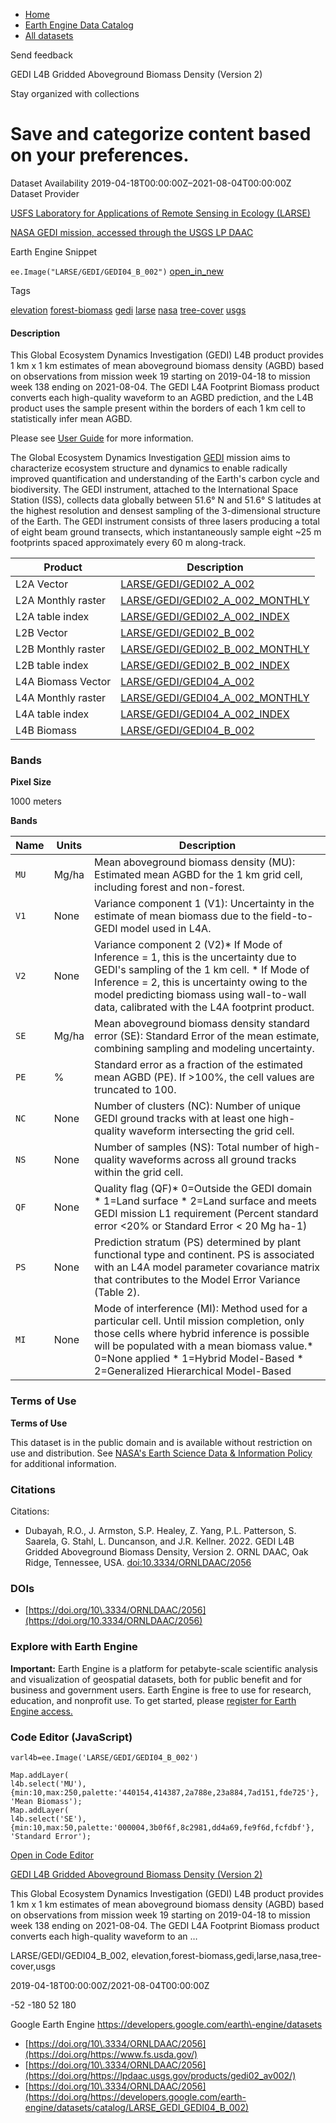



* [Home](https://developers.google.com/)
* [Earth Engine Data Catalog](https://developers.google.com/earth-engine/datasets)
* [All datasets](https://developers.google.com/earth-engine/datasets/catalog)





 
 
 Send feedback
 
 

GEDI L4B Gridded Aboveground Biomass Density (Version 2\)


 
 Stay organized with collections
 

 
 Save and categorize content based on your preferences.
===========================================================================================================================================================








Dataset Availability
2019\-04\-18T00:00:00Z–2021\-08\-04T00:00:00Z
Dataset Provider


[USFS Laboratory for Applications of Remote Sensing in Ecology (LARSE)](https://www.fs.usda.gov/)


[NASA GEDI mission, accessed through the USGS LP DAAC](https://lpdaac.usgs.gov/products/gedi02_av002/)



Earth Engine Snippet


`ee.Image("LARSE/GEDI/GEDI04_B_002")` 
[open\_in\_new](https://code.earthengine.google.com/?scriptPath=Examples:Datasets/LARSE/LARSE_GEDI_GEDI04_B_002)





Tags


[elevation](/earth-engine/datasets/tags/elevation)
[forest\-biomass](/earth-engine/datasets/tags/forest-biomass)
[gedi](/earth-engine/datasets/tags/gedi)
[larse](/earth-engine/datasets/tags/larse)
[nasa](/earth-engine/datasets/tags/nasa)
[tree\-cover](/earth-engine/datasets/tags/tree-cover)
[usgs](/earth-engine/datasets/tags/usgs)








#### Description



This Global Ecosystem Dynamics Investigation (GEDI) L4B product provides
1 km x 1 km estimates of mean aboveground biomass density (AGBD) based on
observations from mission week 19 starting on 2019\-04\-18 to mission
week 138 ending on 2021\-08\-04\. The GEDI L4A Footprint Biomass product
converts each high\-quality waveform to an AGBD prediction, and the
L4B product uses the sample present within the borders of each 1 km cell to
statistically infer mean AGBD.


Please see [User Guide](https://daac.ornl.gov/GEDI/guides/GEDI_L4B_Gridded_Biomass.html)
for more information.


The Global Ecosystem Dynamics Investigation [GEDI](https://gedi.umd.edu/)
mission aims to characterize ecosystem structure and dynamics to enable
radically improved quantification and understanding of the Earth's carbon cycle
and biodiversity. The GEDI instrument, attached to the International Space
Station (ISS), collects data globally between 51\.6° N and 51\.6° S
latitudes at the highest resolution and densest sampling of the
3\-dimensional structure of the Earth. The GEDI instrument consists of three
lasers producing a total of eight beam ground transects, which instantaneously
sample eight \~25 m footprints spaced approximately every 60 m along\-track.




| Product | Description |
| --- | --- |
| L2A Vector | [LARSE/GEDI/GEDI02\_A\_002](/earth-engine/datasets/catalog/LARSE_GEDI_GEDI02_A_002) |
| L2A Monthly raster | [LARSE/GEDI/GEDI02\_A\_002\_MONTHLY](/earth-engine/datasets/catalog/LARSE_GEDI_GEDI02_A_002_MONTHLY) |
| L2A table index | [LARSE/GEDI/GEDI02\_A\_002\_INDEX](/earth-engine/datasets/catalog/LARSE_GEDI_GEDI02_A_002_INDEX) |
| L2B Vector | [LARSE/GEDI/GEDI02\_B\_002](/earth-engine/datasets/catalog/LARSE_GEDI_GEDI02_B_002) |
| L2B Monthly raster | [LARSE/GEDI/GEDI02\_B\_002\_MONTHLY](/earth-engine/datasets/catalog/LARSE_GEDI_GEDI02_B_002_MONTHLY) |
| L2B table index | [LARSE/GEDI/GEDI02\_B\_002\_INDEX](/earth-engine/datasets/catalog/LARSE_GEDI_GEDI02_B_002_INDEX) |
| L4A Biomass Vector | [LARSE/GEDI/GEDI04\_A\_002](/earth-engine/datasets/catalog/LARSE_GEDI_GEDI04_A_002) |
| L4A Monthly raster | [LARSE/GEDI/GEDI04\_A\_002\_MONTHLY](/earth-engine/datasets/catalog/LARSE_GEDI_GEDI04_A_002_MONTHLY) |
| L4A table index | [LARSE/GEDI/GEDI04\_A\_002\_INDEX](/earth-engine/datasets/catalog/LARSE_GEDI_GEDI04_A_002_INDEX) |
| L4B Biomass | [LARSE/GEDI/GEDI04\_B\_002](/earth-engine/datasets/catalog/LARSE_GEDI_GEDI04_B_002) |





### Bands



**Pixel Size**
  
1000 meters



**Bands**




| Name | Units | Description |
| --- | --- | --- |
| `MU` | Mg/ha | Mean aboveground biomass density (MU): Estimated mean AGBD for the 1 km grid cell, including forest and non\-forest. |
| `V1` | None | Variance component 1 (V1\): Uncertainty in the estimate of mean biomass due to the field\-to\-GEDI model used in L4A. |
| `V2` | None | Variance component 2 (V2\)* If Mode of Inference \= 1, this is the uncertainty due to GEDI's sampling of the 1 km cell. * If Mode of Inference \= 2, this is uncertainty owing to the model predicting biomass using wall\-to\-wall data, calibrated with the L4A footprint product. |
| `SE` | Mg/ha | Mean aboveground biomass density standard error (SE): Standard Error of the mean estimate, combining sampling and modeling uncertainty. |
| `PE` | % | Standard error as a fraction of the estimated mean AGBD (PE). If \>100%, the cell values are truncated to 100\. |
| `NC` | None | Number of clusters (NC): Number of unique GEDI ground tracks with at least one high\-quality waveform intersecting the grid cell. |
| `NS` | None | Number of samples (NS): Total number of high\-quality waveforms across all ground tracks within the grid cell. |
| `QF` | None | Quality flag (QF)* 0\=Outside the GEDI domain * 1\=Land surface * 2\=Land surface and meets GEDI mission L1 requirement (Percent standard error \<20% or Standard Error \< 20 Mg ha\-1\) |
| `PS` | None | Prediction stratum (PS) determined by plant functional type and continent. PS is associated with an L4A model parameter covariance matrix that contributes to the Model Error Variance (Table 2\). |
| `MI` | None | Mode of interference (MI): Method used for a particular cell. Until mission completion, only those cells where hybrid inference is possible will be populated with a mean biomass value.* 0\=None applied * 1\=Hybrid Model\-Based * 2\=Generalized Hierarchical Model\-Based |




### Terms of Use


**Terms of Use**


This dataset is in the public domain and is available
without restriction on use and distribution. See [NASA's
Earth Science Data \& Information Policy](https://www.earthdata.nasa.gov/engage/open-data-services-and-software/data-and-information-policy)
for additional information.




### Citations



Citations:
* Dubayah, R.O., J. Armston, S.P. Healey, Z. Yang, P.L. Patterson, S. Saarela,
G. Stahl, L. Duncanson, and J.R. Kellner. 2022\. GEDI L4B Gridded Aboveground
Biomass Density, Version 2\. ORNL DAAC, Oak Ridge, Tennessee, USA.
[doi:10\.3334/ORNLDAAC/2056](https://doi.org/10.3334/ORNLDAAC/2056)





### DOIs


* [https://doi.org/10\.3334/ORNLDAAC/2056](https://doi.org/10.3334/ORNLDAAC/2056)




### Explore with Earth Engine


**Important:** 
 Earth Engine is a platform for petabyte\-scale scientific analysis and visualization of
 geospatial datasets, both for public benefit and for business and government users.
 Earth Engine is free to use for research, education, and nonprofit use. To get started, please
 [register for Earth Engine access.](https://console.cloud.google.com/earth-engine)



### Code Editor (JavaScript)



```
varl4b=ee.Image('LARSE/GEDI/GEDI04_B_002')

Map.addLayer(
l4b.select('MU'),
{min:10,max:250,palette:'440154,414387,2a788e,23a884,7ad151,fde725'},
'Mean Biomass');
Map.addLayer(
l4b.select('SE'),
{min:10,max:50,palette:'000004,3b0f6f,8c2981,dd4a69,fe9f6d,fcfdbf'},
'Standard Error');
```



[Open in Code Editor](https://code.earthengine.google.com/?scriptPath=Examples:Datasets/LARSE/LARSE_GEDI_GEDI04_B_002)


[GEDI L4B Gridded Aboveground Biomass Density (Version 2\)](/earth-engine/datasets/catalog/LARSE_GEDI_GEDI04_B_002)

This Global Ecosystem Dynamics Investigation (GEDI) L4B product provides 1 km x 1 km estimates of mean aboveground biomass density (AGBD) based on observations from mission week 19 starting on 2019\-04\-18 to mission week 138 ending on 2021\-08\-04\. The GEDI L4A Footprint Biomass product converts each high\-quality waveform to an …

 LARSE/GEDI/GEDI04\_B\_002,
 elevation,forest\-biomass,gedi,larse,nasa,tree\-cover,usgs

2019\-04\-18T00:00:00Z/2021\-08\-04T00:00:00Z



 \-52 \-180 52 180
 



Google Earth Engine
https://developers.google.com/earth\-engine/datasets

* [https://doi.org/10\.3334/ORNLDAAC/2056](https://doi.org/https://www.fs.usda.gov/)
* [https://doi.org/10\.3334/ORNLDAAC/2056](https://doi.org/https://lpdaac.usgs.gov/products/gedi02_av002/)
* [https://doi.org/10\.3334/ORNLDAAC/2056](https://doi.org/https://developers.google.com/earth-engine/datasets/catalog/LARSE_GEDI_GEDI04_B_002)










